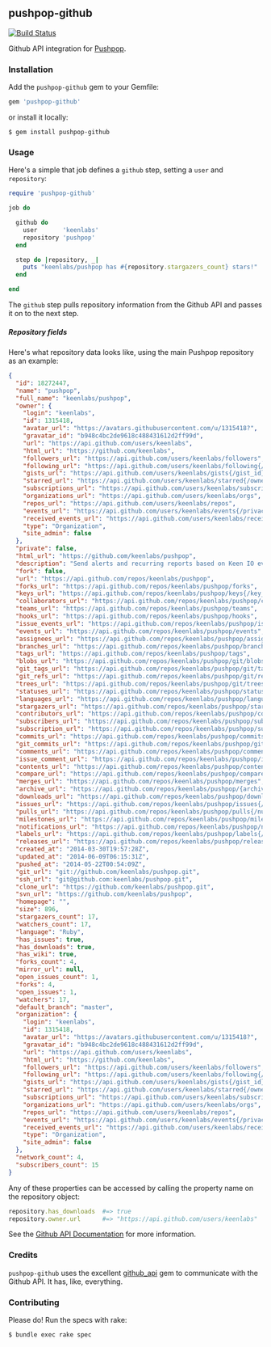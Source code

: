 ## pushpop-github

[![Build Status](https://travis-ci.org/pushpop-project/pushpop-github.svg)](https://travis-ci.org/pushpop-project/pushpop-github)

Github API integration for [Pushpop](https://github.com/keenlabs/pushpop).

### Installation

Add the `pushpop-github` gem to your Gemfile:

``` ruby
gem 'pushpop-github'
```

or install it locally:

``` shell
$ gem install pushpop-github
```

### Usage

Here's a simple that job defines a `github` step, setting a `user` and `repository`:

``` ruby
require 'pushpop-github'

job do

  github do
    user       'keenlabs'
    repository 'pushpop'
  end

  step do |repository, _|
    puts "keenlabs/pushpop has #{repository.stargazers_count} stars!"
  end

end
```

The `github` step pulls repository information from the Github API and passes it on to
the next step.

##### Repository fields

Here's what repository data looks like, using the main Pushpop repository as an example:

``` json
{
  "id": 18272447,
  "name": "pushpop",
  "full_name": "keenlabs/pushpop",
  "owner": {
    "login": "keenlabs",
    "id": 1315418,
    "avatar_url": "https://avatars.githubusercontent.com/u/1315418?",
    "gravatar_id": "b948c4bc2de9618c488431612d2ff99d",
    "url": "https://api.github.com/users/keenlabs",
    "html_url": "https://github.com/keenlabs",
    "followers_url": "https://api.github.com/users/keenlabs/followers",
    "following_url": "https://api.github.com/users/keenlabs/following{/other_user}",
    "gists_url": "https://api.github.com/users/keenlabs/gists{/gist_id}",
    "starred_url": "https://api.github.com/users/keenlabs/starred{/owner}{/repo}",
    "subscriptions_url": "https://api.github.com/users/keenlabs/subscriptions",
    "organizations_url": "https://api.github.com/users/keenlabs/orgs",
    "repos_url": "https://api.github.com/users/keenlabs/repos",
    "events_url": "https://api.github.com/users/keenlabs/events{/privacy}",
    "received_events_url": "https://api.github.com/users/keenlabs/received_events",
    "type": "Organization",
    "site_admin": false
  },
  "private": false,
  "html_url": "https://github.com/keenlabs/pushpop",
  "description": "Send alerts and recurring reports based on Keen IO events",
  "fork": false,
  "url": "https://api.github.com/repos/keenlabs/pushpop",
  "forks_url": "https://api.github.com/repos/keenlabs/pushpop/forks",
  "keys_url": "https://api.github.com/repos/keenlabs/pushpop/keys{/key_id}",
  "collaborators_url": "https://api.github.com/repos/keenlabs/pushpop/collaborators{/collaborator}",
  "teams_url": "https://api.github.com/repos/keenlabs/pushpop/teams",
  "hooks_url": "https://api.github.com/repos/keenlabs/pushpop/hooks",
  "issue_events_url": "https://api.github.com/repos/keenlabs/pushpop/issues/events{/number}",
  "events_url": "https://api.github.com/repos/keenlabs/pushpop/events",
  "assignees_url": "https://api.github.com/repos/keenlabs/pushpop/assignees{/user}",
  "branches_url": "https://api.github.com/repos/keenlabs/pushpop/branches{/branch}",
  "tags_url": "https://api.github.com/repos/keenlabs/pushpop/tags",
  "blobs_url": "https://api.github.com/repos/keenlabs/pushpop/git/blobs{/sha}",
  "git_tags_url": "https://api.github.com/repos/keenlabs/pushpop/git/tags{/sha}",
  "git_refs_url": "https://api.github.com/repos/keenlabs/pushpop/git/refs{/sha}",
  "trees_url": "https://api.github.com/repos/keenlabs/pushpop/git/trees{/sha}",
  "statuses_url": "https://api.github.com/repos/keenlabs/pushpop/statuses/{sha}",
  "languages_url": "https://api.github.com/repos/keenlabs/pushpop/languages",
  "stargazers_url": "https://api.github.com/repos/keenlabs/pushpop/stargazers",
  "contributors_url": "https://api.github.com/repos/keenlabs/pushpop/contributors",
  "subscribers_url": "https://api.github.com/repos/keenlabs/pushpop/subscribers",
  "subscription_url": "https://api.github.com/repos/keenlabs/pushpop/subscription",
  "commits_url": "https://api.github.com/repos/keenlabs/pushpop/commits{/sha}",
  "git_commits_url": "https://api.github.com/repos/keenlabs/pushpop/git/commits{/sha}",
  "comments_url": "https://api.github.com/repos/keenlabs/pushpop/comments{/number}",
  "issue_comment_url": "https://api.github.com/repos/keenlabs/pushpop/issues/comments/{number}",
  "contents_url": "https://api.github.com/repos/keenlabs/pushpop/contents/{+path}",
  "compare_url": "https://api.github.com/repos/keenlabs/pushpop/compare/{base}...{head}",
  "merges_url": "https://api.github.com/repos/keenlabs/pushpop/merges",
  "archive_url": "https://api.github.com/repos/keenlabs/pushpop/{archive_format}{/ref}",
  "downloads_url": "https://api.github.com/repos/keenlabs/pushpop/downloads",
  "issues_url": "https://api.github.com/repos/keenlabs/pushpop/issues{/number}",
  "pulls_url": "https://api.github.com/repos/keenlabs/pushpop/pulls{/number}",
  "milestones_url": "https://api.github.com/repos/keenlabs/pushpop/milestones{/number}",
  "notifications_url": "https://api.github.com/repos/keenlabs/pushpop/notifications{?since,all,participating}",
  "labels_url": "https://api.github.com/repos/keenlabs/pushpop/labels{/name}",
  "releases_url": "https://api.github.com/repos/keenlabs/pushpop/releases{/id}",
  "created_at": "2014-03-30T19:57:28Z",
  "updated_at": "2014-06-09T06:15:31Z",
  "pushed_at": "2014-05-22T00:54:09Z",
  "git_url": "git://github.com/keenlabs/pushpop.git",
  "ssh_url": "git@github.com:keenlabs/pushpop.git",
  "clone_url": "https://github.com/keenlabs/pushpop.git",
  "svn_url": "https://github.com/keenlabs/pushpop",
  "homepage": "",
  "size": 896,
  "stargazers_count": 17,
  "watchers_count": 17,
  "language": "Ruby",
  "has_issues": true,
  "has_downloads": true,
  "has_wiki": true,
  "forks_count": 4,
  "mirror_url": null,
  "open_issues_count": 1,
  "forks": 4,
  "open_issues": 1,
  "watchers": 17,
  "default_branch": "master",
  "organization": {
    "login": "keenlabs",
    "id": 1315418,
    "avatar_url": "https://avatars.githubusercontent.com/u/1315418?",
    "gravatar_id": "b948c4bc2de9618c488431612d2ff99d",
    "url": "https://api.github.com/users/keenlabs",
    "html_url": "https://github.com/keenlabs",
    "followers_url": "https://api.github.com/users/keenlabs/followers",
    "following_url": "https://api.github.com/users/keenlabs/following{/other_user}",
    "gists_url": "https://api.github.com/users/keenlabs/gists{/gist_id}",
    "starred_url": "https://api.github.com/users/keenlabs/starred{/owner}{/repo}",
    "subscriptions_url": "https://api.github.com/users/keenlabs/subscriptions",
    "organizations_url": "https://api.github.com/users/keenlabs/orgs",
    "repos_url": "https://api.github.com/users/keenlabs/repos",
    "events_url": "https://api.github.com/users/keenlabs/events{/privacy}",
    "received_events_url": "https://api.github.com/users/keenlabs/received_events",
    "type": "Organization",
    "site_admin": false
  },
  "network_count": 4,
  "subscribers_count": 15
}
```
Any of these properties can be accessed by calling the property name on the repository object:

``` ruby
repository.has_downloads  #=> true
repository.owner.url      #=> "https://api.github.com/users/keenlabs"
```

See the [Github API Documentation](https://developer.github.com/v3) for more information.

### Credits

`pushpop-github` uses the excellent [github_api](https://github.com/peter-murach/github) gem to
communicate with the Github API. It has, like, everything.

### Contributing

Please do! Run the specs with rake:

``` shell
$ bundle exec rake spec
```
